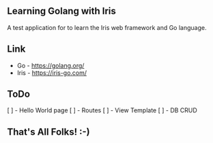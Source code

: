 ## Learning Golang with Iris

A test application for to learn the Iris web framework and Go language.

## Link

- Go - https://golang.org/
- Iris - https://iris-go.com/

## ToDo

[ ] - Hello World page
[ ] - Routes
[ ] - View Template
[ ] - DB CRUD

## That's All Folks! :-)